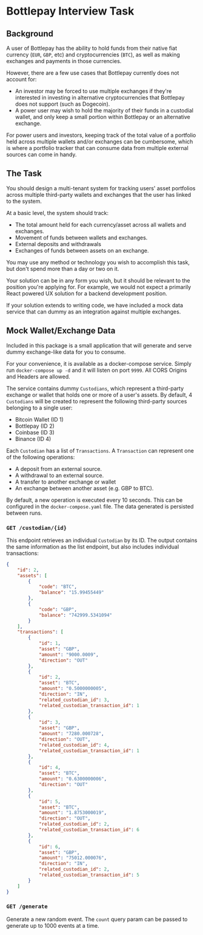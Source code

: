 # Bottlepay Interview Task

## Background
A user of Bottlepay has the ability to hold funds from their native fiat currency (`EUR`, `GBP`, etc) and cryptocurrencies (`BTC`), as well as making exchanges and payments in those currencies.

However, there are a few use cases that Bottlepay currently does not account for:
- An investor may be forced to use multiple exchanges if they're interested in investing in alternative cryptocurrencies that Bottlepay does not support (such as Dogecoin).
- A power user may wish to hold the majority of their funds in a custodial wallet, and only keep a small portion within Bottlepay or an alternative exchange.

For power users and investors, keeping track of the total value of a portfolio held across multiple wallets and/or exchanges can be cumbersome, which is where a portfolio tracker that can consume data from multiple external sources can come in handy.

## The Task

You should design a multi-tenant system for tracking users' asset portfolios across multiple third-party wallets and exchanges that the user has linked to the system.

At a basic level, the system should track:
- The total amount held for each currency/asset across all wallets and exchanges.
- Movement of funds between wallets and exchanges.
- External deposits and withdrawals
- Exchanges of funds between assets on an exchange.

You may use any method or technology you wish to accomplish this task, but don't spend more than a day or two on it.

Your solution can be in any form you wish, but it should be relevant to the position you're applying for. For example, we would not expect a primarily React powered UX solution for a backend development position.

If your solution extends to writing code, we have included a mock data service that can dummy as an integration against multiple exchanges.

## Mock Wallet/Exchange Data

Included in this package is a small application that will generate and serve dummy exchange-like data for you to consume.

For your convenience, it is available as a docker-compose service. Simply run `docker-compose up -d` and it will listen on port `9999`. All CORS Origins and Headers are allowed.

The service contains dummy `Custodians`, which represent a third-party exchange or wallet that holds one or more of a user's assets. By default, 4 `Custodians` will be created
to represent the following third-party sources belonging to a single user:
- Bitcoin Wallet (ID 1)
- Bottlepay (ID 2)
- Coinbase (ID 3)
- Binance (ID 4)

Each `Custodian` has a list of `Transactions`. A `Transaction` can represent one of the following operations:
- A deposit from an external source.
- A withdrawal to an external source.
- A transfer to another exchange or wallet
- An exchange between another asset (e.g. GBP to BTC).

By default, a new operation is executed every 10 seconds. This can be configured in the `docker-compose.yaml` file. The data generated is persisted between runs.

### `GET /custodian/{id}`

This endpoint retrieves an individual `Custodian` by its ID. The output contains the same information
as the list endpoint, but also includes individual transactions:

```json
{
	"id": 2,
	"assets": [
		{
			"code": "BTC",
			"balance": "15.99455449"
		},
		{
			"code": "GBP",
			"balance": "742999.5341094"
		}
	],
	"transactions": [
		{
			"id": 1,
			"asset": "GBP",
			"amount": "9000.0009",
			"direction": "OUT"
		},
		{
			"id": 2,
			"asset": "BTC",
			"amount": "0.5000000005",
			"direction": "IN",
			"related_custodian_id": 3,
			"related_custodian_transaction_id": 1
		},
		{
			"id": 3,
			"asset": "GBP",
			"amount": "7280.000728",
			"direction": "OUT",
			"related_custodian_id": 4,
			"related_custodian_transaction_id": 1
		},
		{
			"id": 4,
			"asset": "BTC",
			"amount": "0.6300000006",
			"direction": "OUT"
		},
		{
			"id": 5,
			"asset": "BTC",
			"amount": "1.8753000019",
			"direction": "OUT",
			"related_custodian_id": 2,
			"related_custodian_transaction_id": 6
		},
		{
			"id": 6,
			"asset": "GBP",
			"amount": "75012.000076",
			"direction": "IN",
			"related_custodian_id": 2,
			"related_custodian_transaction_id": 5
		}
	]
}
```

### `GET /generate`

Generate a new random event. The `count` query param can be passed to generate up to 1000 events at a time.